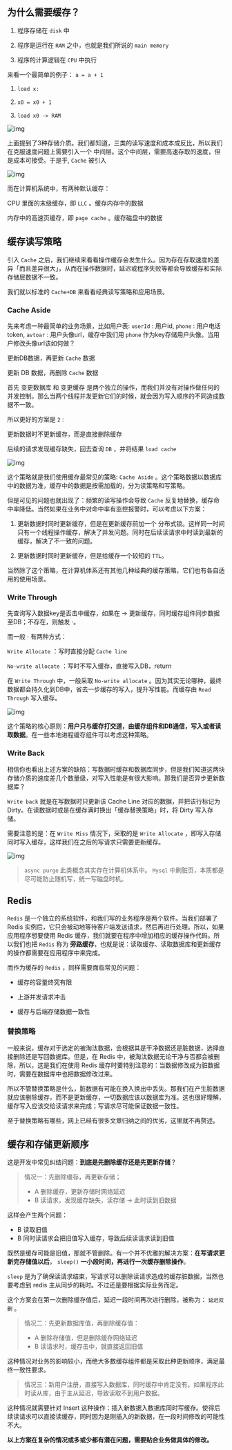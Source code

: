 ## 为什么需要缓存？

1.  程序存储在 `disk` 中

2.  程序是运行在 `RAM` 之中，也就是我们所说的 `main memory`

3.  程序的计算逻辑在 `CPU` 中执行

来看一个最简单的例子： `a = a + 1`

1.  `load x:`

2.  `x0 = x0 + 1`

3.  `load x0 -> RAM`

![img](./微服务缓存原理与最佳实践-01.png)

上面提到了3种存储介质。我们都知道，三类的读写速度和成本成反比，所以我们在克服速度问题上需要引入一个 中间层。这个中间层，需要高速存取的速度，但是成本可接受。于是乎, `Cache` 被引入

![img](./微服务缓存原理与最佳实践-02.png)

而在计算机系统中，有两种默认缓存：

CPU 里面的末级缓存，即 `LLC` 。缓存内存中的数据

内存中的高速页缓存，即 `page cache` 。缓存磁盘中的数据

## 缓存读写策略

引入 `Cache` 之后，我们继续来看看操作缓存会发生什么。因为存在存取速度的差异「而且差异很大」，从而在操作数据时，延迟或程序失败等都会导致缓存和实际存储层数据不一致。

我们就以标准的 `Cache+DB` 来看看经典读写策略和应用场景。

### Cache Aside

先来考虑一种最简单的业务场景，比如用户表: `userId` : 用户id, `phone` : 用户电话token, `avtoar` : 用户头像url，缓存中我们用 `phone` 作为key存储用户头像。当用户修改头像url该如何做？

更新DB数据，再更新 `Cache` 数据

更新 DB 数据，再删除 `Cache` 数据

首先 变更数据库 和 变更缓存 是两个独立的操作，而我们并没有对操作做任何的并发控制。那么当两个线程并发更新它们的时候，就会因为写入顺序的不同造成数据不一致。

所以更好的方案是 `2` :

更新数据时不更新缓存，而是直接删除缓存

后续的请求发现缓存缺失，回去查询 `DB` ，并将结果 `load cache`

![img](./微服务缓存原理与最佳实践-03.png)

这个策略就是我们使用缓存最常见的策略: `Cache Aside` 。这个策略数据以数据库中的数据为准，缓存中的数据是按需加载的，分为读策略和写策略。

但是可见的问题也就出现了：频繁的读写操作会导致 `Cache` 反复地替换，缓存命中率降低。当然如果在业务中对命中率有监控报警时，可以考虑以下方案：

1.  更新数据时同时更新缓存，但是在更新缓存前加一个 分布式锁。这样同一时间只有一个线程操作缓存，解决了并发问题。同时在后续读请求中时读到最新的缓存，解决了不一致的问题。

2.  更新数据时同时更新缓存，但是给缓存一个较短的 `TTL`。

当然除了这个策略，在计算机体系还有其他几种经典的缓存策略，它们也有各自适用的使用场景。

### Write Through

先查询写入数据key是否击中缓存，如果在 -> 更新缓存，同时缓存组件同步数据至DB；不存在，则触发 ·。

而一般 · 有两种方式：

`Write Allocate` ：写时直接分配 `Cache line`

`No-write allocate` ：写时不写入缓存，直接写入DB，return

在 `Write Through` 中，一般采取 `No-write allocate` 。因为其实无论哪种，最终数据都会持久化到DB中，省去一步缓存的写入，提升写性能。而缓存由 `Read Through` 写入缓存。

![img](./微服务缓存原理与最佳实践-04.png)

这个策略的核心原则：**用户只与缓存打交道，由缓存组件和DB通信，写入或者读取数据**。在一些本地进程缓存组件可以考虑这种策略。

### Write Back

相信你也看出上述方案的缺陷：写数据时缓存和数据库同步，但是我们知道这两块存储介质的速度差几个数量级，对写入性能是有很大影响。那我们是否异步更新数据库？

`Write back` 就是在写数据时只更新该 Cache Line 对应的数据，并把该行标记为 Dirty。在读数据时或是在缓存满时换出「缓存替换策略」时，将 Dirty 写入存储。

需要注意的是：在 `Write Miss` 情况下，采取的是 `Write Allocate` ，即写入存储同时写入缓存，这样我们在之后的写请求只需要更新缓存。

![img](./微服务缓存原理与最佳实践-05.png)

> `async purge` 此类概念其实存在计算机体系中。 `Mysql` 中刷脏页，本质都是尽可能防止随机写，统一写磁盘时机。

## Redis

`Redis` 是一个独立的系统软件，和我们写的业务程序是两个软件。当我们部署了Redis 实例后，它只会被动地等待客户端发送请求，然后再进行处理。所以，如果应用程序想要使用 Redis 缓存，我们就要在程序中增加相应的缓存操作代码。所以我们也把 `Redis` 称为 **旁路缓存**，也就是说：读取缓存、读取数据库和更新缓存的操作都需要在应用程序中来完成。

而作为缓存的 `Redis` ，同样需要面临常见的问题：

* 缓存的容量终究有限

* 上游并发请求冲击

* 缓存与后端存储数据一致性

### 替换策略

一般来说，缓存对于选定的被淘汰数据，会根据其是干净数据还是脏数据，选择直接删除还是写回数据库。但是，在 Redis 中，被淘汰数据无论干净与否都会被删除，所以，这是我们在使用 Redis 缓存时要特别注意的：当数据修改成为脏数据时，需要在数据库中也把数据修改过来。

所以不管替换策略是什么，脏数据有可能在换入换出中丢失。那我们在产生脏数据就应该删除缓存，而不是更新缓存，一切数据应该以数据库为准。这也很好理解，缓存写入应该交给读请求来完成；写请求尽可能保证数据一致性。

至于替换策略有哪些，网上已经有很多文章归纳之间的优劣，这里就不再赘述。

## 缓存和存储更新顺序

这是开发中常见纠结问题：**到底是先删除缓存还是先更新存储**？

> 情况一：先删除缓存，再更新存储；
> - A 删除缓存，更新存储时网络延迟
> - B 读请求，发现缓存缺失，读存储 -> 此时读到旧数据

这样会产生两个问题：

* B 读取旧值
* B 同时读请求会把旧值写入缓存，导致后续读请求读到旧值

既然是缓存可能是旧值，那就不管删除。有一个并不优雅的解决方案：**在写请求更新完存储值以后**， `sleep()` **一小段时间，再进行一次缓存删除操作**。

`sleep` 是为了确保读请求结束，写请求可以删除读请求造成的缓存脏数据，当然也要考虑到 redis 主从同步的耗时。不过还是要根据实际业务而定。

这个方案会在第一次删除缓存值后，延迟一段时间再次进行删除，被称为： `延迟双删` 。

> 情况二：先更新数据库值，再删除缓存值：
> - A 删除存储值，但是删除缓存网络延迟
> - B 读请求时，缓存击中，就直接返回旧值

这种情况对业务的影响较小，而绝大多数缓存组件都是采取此种更新顺序，满足最终一致性要求。

> 情况三：新用户注册，直接写入数据库，同时缓存中肯定没有。如果程序此时读从库，由于主从延迟，导致读取不到用户数据。

这种情况就需要针对 Insert 这种操作：插入新数据入数据库同时写缓存。使得后续读请求可以直接读缓存，同时因为是刚插入的新数据，在一段时间修改的可能性不大。

**以上方案在复杂的情况或多或少都有潜在问题，需要贴合业务做具体的修改。**
